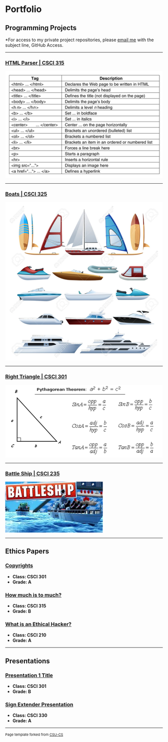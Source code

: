 Portfolio
=========

Programming Projects
--------------------

*For access to my private project repositories, please [email me](mailto:example@csustudent.net?subject=GitHub%20Access) with the subject line, GitHub Access.

---
### [HTML Parser | CSCI 315](project1)

![Project 1 Thumbnail Name](images/HTML_Tags.jpg)

---
### [ Boats | CSCI 325](project2)

![Project 2 Thumbnail Name](images/boats.jpg)

---
### [Right Triangle | CSCI 301](project3)

![Project 3 Thumbnail Name](images/right-triangle-formulas.gif)

---
### [Battle Ship | CSCI 235](project4)

![Project 4 Thumbnail Name](images/Battleship.jfif)

---

Ethics Papers
-------------

### [Copyrights](/pdf/survey_ethics_paper.pdf)

-   **Class: CSCI 301**  
-   **Grade: A**  

### [How much is to much?](/pdf/Ethics_315.pdf)

-   **Class: CSCI 315** 
-   **Grade: B**

### [What is an Ethical Hacker?](/pdf/RoboticsEthicsPaper.pdf)

-   **Class: CSCI 210** 
-   **Grade: A**

---

Presentations
-------------

### [Presentation 1 Title](/pdf/SecurityBreach.pdf)

- **Class: CSCI 301** 
- **Grade: B**


### [Sign Extender Presentation](/pdf/Sign_Extender2020.pdf)

- **Class: CSCI 330** 
- **Grade: A**

---

<p style="font-size:11px">Page template forked from <a href="https://github.com/csu-cs/csci-portfolio">CSU-CS</a></p>
<!-- Remove above link if you don't want to attributive -->
